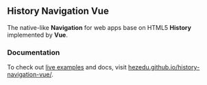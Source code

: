 
## History Navigation Vue
The native-like **Navigation** for web apps base on HTML5 **History** implemented by **Vue**.

### Documentation
To check out [live examples](https://hezedu.github.io/history-navigation-vue/examples.html) and docs, visit [hezedu.github.io/history-navigation-vue/](https://hezedu.github.io/history-navigation-vue/).